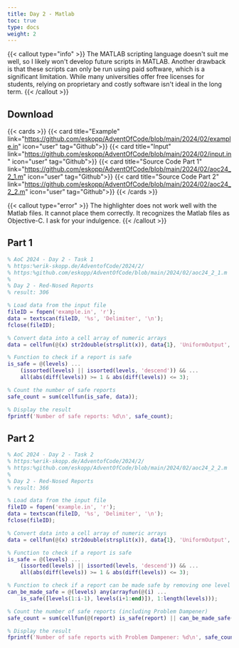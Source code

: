 ```yaml
---
title: Day 2 - Matlab 
toc: true
type: docs
weight: 2
---
```



{{< callout type="info" >}}
The MATLAB scripting language doesn't suit me well, so I likely won't develop future scripts in MATLAB. Another drawback is that these scripts can only be run using paid software, which is a significant limitation. While many universities offer free licenses for students, relying on proprietary and costly software isn't ideal in the long term.
{{< /callout >}}

## Download 
{{< cards >}}
{{< card title="Example" link="https://github.com/eskopp/AdventOfCode/blob/main/2024/02/example.in" icon="user" tag="Github">}}
{{< card title="Input" link="https://github.com/eskopp/AdventOfCode/blob/main/2024/02/input.in" icon="user" tag="Github">}}
{{< card title="Source Code Part 1" link="https://github.com/eskopp/AdventOfCode/blob/main/2024/02/aoc24_2_1.m" icon="user" tag="Github">}}
{{< card title="Source Code Part 2" link="https://github.com/eskopp/AdventOfCode/blob/main/2024/02/aoc24_2_2.m" icon="user" tag="Github">}}
{{< /cards >}}

{{< callout type="error" >}}
  The highlighter does not work well with the Matlab files. It cannot place them correctly. It recognizes the Matlab files as Objective-C. I ask for your indulgence. 
{{< /callout >}}


## Part 1

```m {linenos=table,linenostart=1}
% AoC 2024 - Day 2 - Task 1
% https:%erik-skopp.de/AdventofCode/2024/2/
% https:%github.com/eskopp/AdventOfCode/blob/main/2024/02/aoc24_2_1.m
%
% Day 2 - Red-Nosed Reports
% result: 306

% Load data from the input file
fileID = fopen('example.in', 'r');
data = textscan(fileID, '%s', 'Delimiter', '\n');
fclose(fileID);

% Convert data into a cell array of numeric arrays
data = cellfun(@(x) str2double(strsplit(x)), data{1}, 'UniformOutput', false);

% Function to check if a report is safe
is_safe = @(levels) ...
    (issorted(levels) || issorted(levels, 'descend')) && ...
    all(abs(diff(levels)) >= 1 & abs(diff(levels)) <= 3);

% Count the number of safe reports
safe_count = sum(cellfun(is_safe, data));

% Display the result
fprintf('Number of safe reports: %d\n', safe_count);
```

## Part 2 

```m {linenos=table,linenostart=1}
% AoC 2024 - Day 2 - Task 2
% https:%erik-skopp.de/AdventofCode/2024/2/
% https:%github.com/eskopp/AdventOfCode/blob/main/2024/02/aoc24_2_2.m
%
% Day 2 - Red-Nosed Reports
% result: 366

% Load data from the input file
fileID = fopen('example.in', 'r');
data = textscan(fileID, '%s', 'Delimiter', '\n');
fclose(fileID);

% Convert data into a cell array of numeric arrays
data = cellfun(@(x) str2double(strsplit(x)), data{1}, 'UniformOutput', false);

% Function to check if a report is safe
is_safe = @(levels) ...
    (issorted(levels) || issorted(levels, 'descend')) && ...
    all(abs(diff(levels)) >= 1 & abs(diff(levels)) <= 3);

% Function to check if a report can be made safe by removing one level
can_be_made_safe = @(levels) any(arrayfun(@(i) ...
    is_safe([levels(1:i-1), levels(i+1:end)]), 1:length(levels)));

% Count the number of safe reports (including Problem Dampener)
safe_count = sum(cellfun(@(report) is_safe(report) || can_be_made_safe(report), data));

% Display the result
fprintf('Number of safe reports with Problem Dampener: %d\n', safe_count);

```